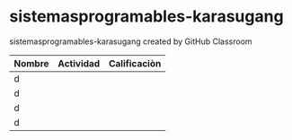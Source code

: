 # sistemasprogramables-karasugang
sistemasprogramables-karasugang created by GitHub Classroom

| Nombre | Actividad | Calificaciòn |
|-------------|----------------|--------------|
| d           |                |              | 
| d           |                |              | 
| d           |                |              | 
| d           |                |              | 

